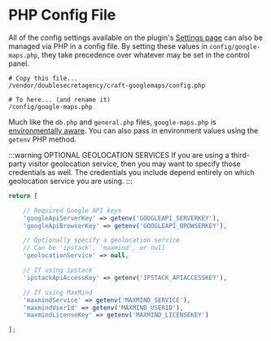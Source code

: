 # PHP Config File

All of the config settings available on the plugin's [Settings page](/settings/) can also be managed via PHP in a config file. By setting these values in `config/google-maps.php`, they take precedence over whatever may be set in the control panel.

```shell
# Copy this file...
/vendor/doublesecretagency/craft-googlemaps/config.php

# To here... (and rename it)
/config/google-maps.php
```

Much like the `db.php` and `general.php` files, `google-maps.php` is [environmentally aware](https://docs.craftcms.com/v3/config/environments.html#config-files). You can also pass in environment values using the `getenv` PHP method.

:::warning OPTIONAL GEOLOCATION SERVICES
If you are using a third-party visitor geolocation service, then you may want to specify those credentials as well. The credentials you include depend entirely on which geolocation service you are using.
:::

```php
return [

    // Required Google API keys
    'googleApiServerKey' => getenv('GOOGLEAPI_SERVERKEY'),
    'googleApiBrowserKey' => getenv('GOOGLEAPI_BROWSERKEY'),

    // Optionally specify a geolocation service
    // Can be 'ipstack', 'maxmind', or null
    'geolocationService' => null,

    // If using ipstack
    'ipstackApiAccessKey' => getenv('IPSTACK_APIACCESSKEY'),

    // If using MaxMind
    'maxmindService' => getenv('MAXMIND_SERVICE'),
    'maxmindUserId' => getenv('MAXMIND_USERID'),
    'maxmindLicenseKey' => getenv('MAXMIND_LICENSEKEY')

];
```
